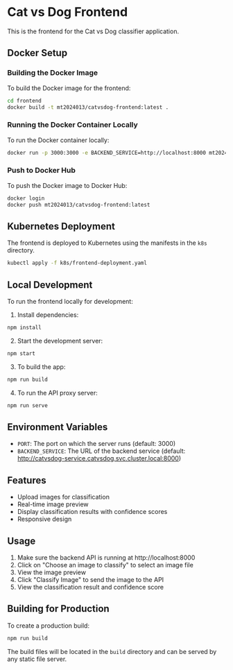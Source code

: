 # Cat vs Dog Frontend

This is the frontend for the Cat vs Dog classifier application.

## Docker Setup

### Building the Docker Image

To build the Docker image for the frontend:

```bash
cd frontend
docker build -t mt2024013/catvsdog-frontend:latest .
```

### Running the Docker Container Locally

To run the Docker container locally:

```bash
docker run -p 3000:3000 -e BACKEND_SERVICE=http://localhost:8000 mt2024013/catvsdog-frontend:latest
```

### Push to Docker Hub

To push the Docker image to Docker Hub:

```bash
docker login
docker push mt2024013/catvsdog-frontend:latest
```

## Kubernetes Deployment

The frontend is deployed to Kubernetes using the manifests in the `k8s` directory.

```bash
kubectl apply -f k8s/frontend-deployment.yaml
```

## Local Development

To run the frontend locally for development:

1. Install dependencies:
```bash
npm install
```

2. Start the development server:
```bash
npm start
```

3. To build the app:
```bash
npm run build
```

4. To run the API proxy server:
```bash
npm run serve
```

## Environment Variables

- `PORT`: The port on which the server runs (default: 3000)
- `BACKEND_SERVICE`: The URL of the backend service (default: http://catvsdog-service.catvsdog.svc.cluster.local:8000)

## Features

- Upload images for classification
- Real-time image preview
- Display classification results with confidence scores
- Responsive design

## Usage

1. Make sure the backend API is running at http://localhost:8000
2. Click on "Choose an image to classify" to select an image file
3. View the image preview
4. Click "Classify Image" to send the image to the API
5. View the classification result and confidence score

## Building for Production

To create a production build:

```bash
npm run build
```

The build files will be located in the `build` directory and can be served by any static file server.
